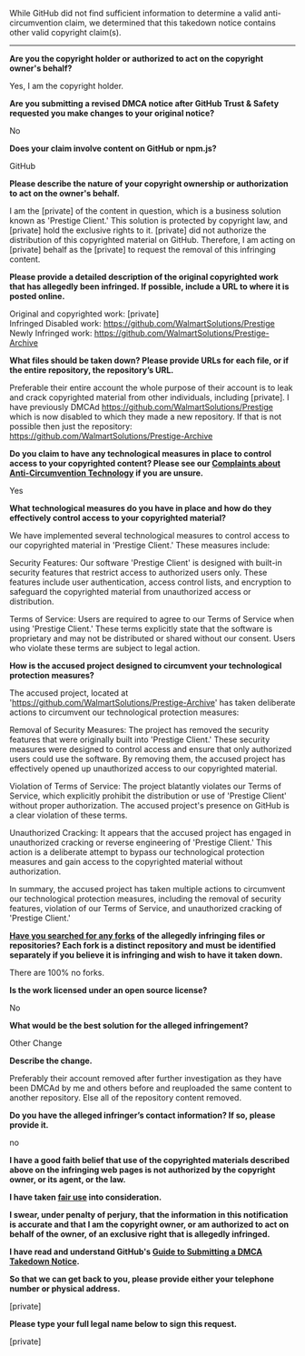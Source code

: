 While GitHub did not find sufficient information to determine a valid anti-circumvention claim, we determined that this takedown notice contains other valid copyright claim(s).

---

**Are you the copyright holder or authorized to act on the copyright owner's behalf?**

Yes, I am the copyright holder.

**Are you submitting a revised DMCA notice after GitHub Trust & Safety requested you make changes to your original notice?**

No

**Does your claim involve content on GitHub or npm.js?**

GitHub

**Please describe the nature of your copyright ownership or authorization to act on the owner's behalf.**

I am the [private] of the content in question, which is a business solution known as 'Prestige Client.' This solution is protected by copyright law, and [private] hold the exclusive rights to it. [private] did not authorize the distribution of this copyrighted material on GitHub. Therefore, I am acting on [private] behalf as the [private] to request the removal of this infringing content.

**Please provide a detailed description of the original copyrighted work that has allegedly been infringed. If possible, include a URL to where it is posted online.**

Original and copyrighted work: [private]  
Infringed Disabled work: https://github.com/WalmartSolutions/Prestige  
Newly Infringed work: https://github.com/WalmartSolutions/Prestige-Archive  

**What files should be taken down? Please provide URLs for each file, or if the entire repository, the repository’s URL.**

Preferable their entire account the whole purpose of their account is to leak and crack copyrighted material from other individuals, including [private]. I have previously DMCAd https://github.com/WalmartSolutions/Prestige which is now disabled to which they made a new repository. If that is not possible then just the repository: https://github.com/WalmartSolutions/Prestige-Archive

**Do you claim to have any technological measures in place to control access to your copyrighted content? Please see our <a href="https://docs.github.com/articles/guide-to-submitting-a-dmca-takedown-notice#complaints-about-anti-circumvention-technology">Complaints about Anti-Circumvention Technology</a> if you are unsure.**

Yes

**What technological measures do you have in place and how do they effectively control access to your copyrighted material?**

We have implemented several technological measures to control access to our copyrighted material in 'Prestige Client.' These measures include:

Security Features: Our software 'Prestige Client' is designed with built-in security features that restrict access to authorized users only. These features include user authentication, access control lists, and encryption to safeguard the copyrighted material from unauthorized access or distribution.

Terms of Service: Users are required to agree to our Terms of Service when using 'Prestige Client.' These terms explicitly state that the software is proprietary and may not be distributed or shared without our consent. Users who violate these terms are subject to legal action.

**How is the accused project designed to circumvent your technological protection measures?**

The accused project, located at 'https://github.com/WalmartSolutions/Prestige-Archive' has taken deliberate actions to circumvent our technological protection measures:

Removal of Security Measures: The project has removed the security features that were originally built into 'Prestige Client.' These security measures were designed to control access and ensure that only authorized users could use the software. By removing them, the accused project has effectively opened up unauthorized access to our copyrighted material.

Violation of Terms of Service: The project blatantly violates our Terms of Service, which explicitly prohibit the distribution or use of 'Prestige Client' without proper authorization. The accused project's presence on GitHub is a clear violation of these terms.

Unauthorized Cracking: It appears that the accused project has engaged in unauthorized cracking or reverse engineering of 'Prestige Client.' This action is a deliberate attempt to bypass our technological protection measures and gain access to the copyrighted material without authorization.

In summary, the accused project has taken multiple actions to circumvent our technological protection measures, including the removal of security features, violation of our Terms of Service, and unauthorized cracking of 'Prestige Client.'

**<a href="https://docs.github.com/articles/dmca-takedown-policy#b-what-about-forks-or-whats-a-fork">Have you searched for any forks</a> of the allegedly infringing files or repositories? Each fork is a distinct repository and must be identified separately if you believe it is infringing and wish to have it taken down.**

There are 100% no forks.

**Is the work licensed under an open source license?**

No

**What would be the best solution for the alleged infringement?**

Other Change

**Describe the change.**

Preferably their account removed after further investigation as they have been DMCAd by me and others before and reuploaded the same content to another repository. Else all of the repository content removed.

**Do you have the alleged infringer’s contact information? If so, please provide it.**

no

**I have a good faith belief that use of the copyrighted materials described above on the infringing web pages is not authorized by the copyright owner, or its agent, or the law.**

**I have taken <a href="https://www.lumendatabase.org/topics/22">fair use</a> into consideration.**

**I swear, under penalty of perjury, that the information in this notification is accurate and that I am the copyright owner, or am authorized to act on behalf of the owner, of an exclusive right that is allegedly infringed.**

**I have read and understand GitHub's <a href="https://docs.github.com/articles/guide-to-submitting-a-dmca-takedown-notice/">Guide to Submitting a DMCA Takedown Notice</a>.**

**So that we can get back to you, please provide either your telephone number or physical address.**

[private]

**Please type your full legal name below to sign this request.**

[private]
